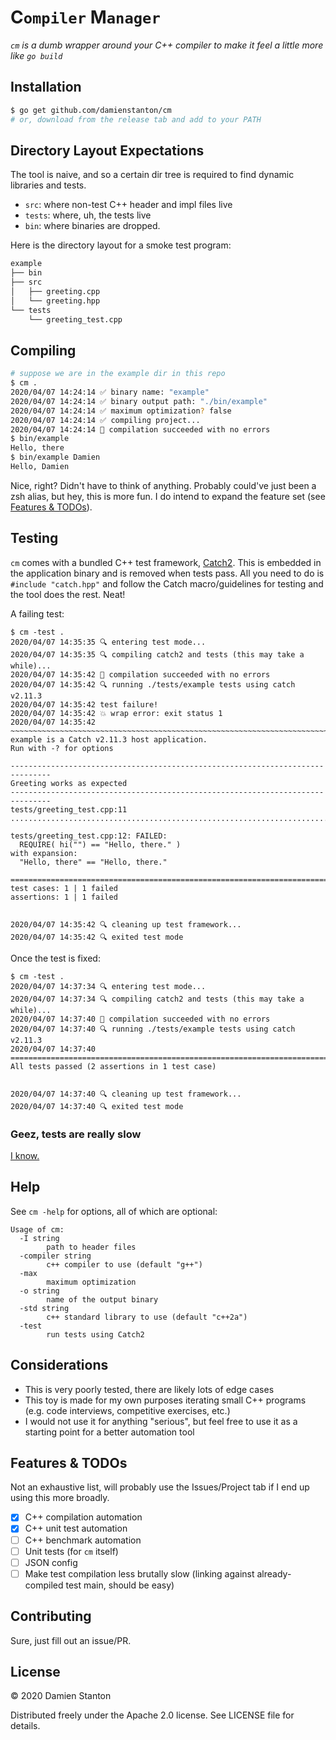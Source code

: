 # **C**`ompiler` **M**`anager`

_`cm` is a dumb wrapper around your C++ compiler to make it feel a little more like `go build`_

## Installation

```sh
$ go get github.com/damienstanton/cm
# or, download from the release tab and add to your PATH

```

## Directory Layout Expectations

The tool is naive, and so a certain dir tree is required to find dynamic libraries and tests.

- `src`: where non-test C++ header and impl files live
- `tests`: where, uh, the tests live
- `bin`: where binaries are dropped.

Here is the directory layout for a smoke test program:

```sh
example
├── bin
├── src
│   ├── greeting.cpp
│   └── greeting.hpp
└── tests
    └── greeting_test.cpp
```

## Compiling

```sh
# suppose we are in the example dir in this repo
$ cm .
2020/04/07 14:24:14 ✅ binary name: "example"
2020/04/07 14:24:14 ✅ binary output path: "./bin/example"
2020/04/07 14:24:14 ✅ maximum optimization? false
2020/04/07 14:24:14 ✅ compiling project...
2020/04/07 14:24:14 🎉 compilation succeeded with no errors
$ bin/example
Hello, there
$ bin/example Damien
Hello, Damien
```

Nice, right? Didn't have to think of anything. Probably could've just been a zsh alias, but hey, this is more fun. I do intend to expand the feature set (see [Features & TODOs](#Features-&-TODOs)).

## Testing

`cm` comes with a bundled C++ test framework, [Catch2](https://github.com/catchorg/Catch2). This is embedded in the application binary and is removed when tests pass. All you need to do is `#include "catch.hpp"` and follow the Catch macro/guidelines for testing and the tool does the rest. Neat!

A failing test:

```console
$ cm -test .
2020/04/07 14:35:35 🔍 entering test mode...
2020/04/07 14:35:35 🔍 compiling catch2 and tests (this may take a while)...
2020/04/07 14:35:42 🎉 compilation succeeded with no errors
2020/04/07 14:35:42 🔍 running ./tests/example tests using catch v2.11.3
2020/04/07 14:35:42 test failure!
2020/04/07 14:35:42 💥 wrap error: exit status 1
2020/04/07 14:35:42
~~~~~~~~~~~~~~~~~~~~~~~~~~~~~~~~~~~~~~~~~~~~~~~~~~~~~~~~~~~~~~~~~~~~~~~~~~~~~~~
example is a Catch v2.11.3 host application.
Run with -? for options

-------------------------------------------------------------------------------
Greeting works as expected
-------------------------------------------------------------------------------
tests/greeting_test.cpp:11
...............................................................................

tests/greeting_test.cpp:12: FAILED:
  REQUIRE( hi("") == "Hello, there." )
with expansion:
  "Hello, there" == "Hello, there."

===============================================================================
test cases: 1 | 1 failed
assertions: 1 | 1 failed


2020/04/07 14:35:42 🔍 cleaning up test framework...
2020/04/07 14:35:42 🔍 exited test mode
```

Once the test is fixed:

```console
$ cm -test .
2020/04/07 14:37:34 🔍 entering test mode...
2020/04/07 14:37:34 🔍 compiling catch2 and tests (this may take a while)...
2020/04/07 14:37:40 🎉 compilation succeeded with no errors
2020/04/07 14:37:40 🔍 running ./tests/example tests using catch v2.11.3
2020/04/07 14:37:40 ===============================================================================
All tests passed (2 assertions in 1 test case)


2020/04/07 14:37:40 🔍 cleaning up test framework...
2020/04/07 14:37:40 🔍 exited test mode
```

### Geez, tests are really slow

[I know.](#Features-&-TODOs)

## Help

See `cm -help` for options, all of which are optional:

```console
Usage of cm:
  -I string
    	path to header files
  -compiler string
    	c++ compiler to use (default "g++")
  -max
    	maximum optimization
  -o string
    	name of the output binary
  -std string
    	c++ standard library to use (default "c++2a")
  -test
    	run tests using Catch2
```

## Considerations

- This is very poorly tested, there are likely lots of edge cases
- This toy is made for my own purposes iterating small C++ programs (e.g. code interviews, competitive exercises, etc.)
- I would not use it for anything "serious", but feel free to use it as a starting point for a better automation tool

## Features & TODOs

Not an exhaustive list, will probably use the Issues/Project tab if I end up using this more broadly.

- [x] C++ compilation automation
- [x] C++ unit test automation
- [ ] C++ benchmark automation
- [ ] Unit tests (for `cm` itself)
- [ ] JSON config
- [ ] Make test compilation less brutally slow (linking against already-compiled test main, should be easy)

## Contributing

Sure, just fill out an issue/PR.

## License

© 2020 Damien Stanton

Distributed freely under the Apache 2.0 license. See LICENSE file for details.
